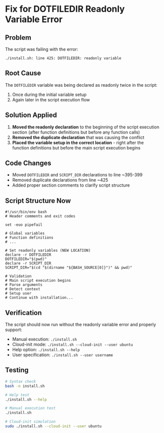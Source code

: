 # Fix for DOTFILEDIR Readonly Variable Error

## Problem
The script was failing with the error:
```
./install.sh: line 425: DOTFILEDIR: readonly variable
```

## Root Cause
The `DOTFILEDIR` variable was being declared as readonly twice in the script:
1. Once during the initial variable setup 
2. Again later in the script execution flow

## Solution Applied
1. **Moved the readonly declaration** to the beginning of the script execution section (after function definitions but before any function calls)
2. **Removed the duplicate declaration** that was causing the conflict
3. **Placed the variable setup in the correct location** - right after the function definitions but before the main script execution begins

## Code Changes
- Moved `DOTFILEDIR` and `SCRIPT_DIR` declarations to line ~395-399
- Removed duplicate declarations from line ~425
- Added proper section comments to clarify script structure

## Script Structure Now
```
#!/usr/bin/env bash
# Header comments and exit codes

set -euo pipefail

# Global variables
# Function definitions
# ...

# Set readonly variables (NEW LOCATION)
declare -r DOTFILEDIR
DOTFILEDIR="$(pwd)"
declare -r SCRIPT_DIR  
SCRIPT_DIR="$(cd "$(dirname "${BASH_SOURCE[0]}")" && pwd)"

# Validation
# Main script execution begins
# Parse arguments
# Detect context
# Setup user
# Continue with installation...
```

## Verification
The script should now run without the readonly variable error and properly support:
- Manual execution: `./install.sh`
- Cloud-init mode: `./install.sh --cloud-init --user ubuntu`
- Help option: `./install.sh --help`
- User specification: `./install.sh --user username`

## Testing
```bash
# Syntax check
bash -n install.sh

# Help test  
./install.sh --help

# Manual execution test
./install.sh

# Cloud-init simulation
sudo ./install.sh --cloud-init --user ubuntu
```
